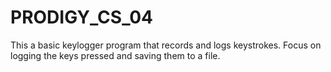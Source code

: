 # PRODIGY_CS_04
This a basic keylogger program that records and logs keystrokes. Focus on logging the keys pressed and saving them to a file.
